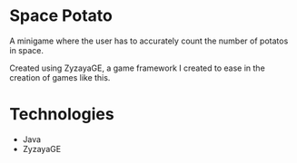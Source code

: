 # Space Potato
A minigame where the user has to accurately count the number of potatos in space.

<pictures>

Created using ZyzayaGE, a game framework I created to ease in the creation of games like this.

# Technologies

- Java
- ZyzayaGE
